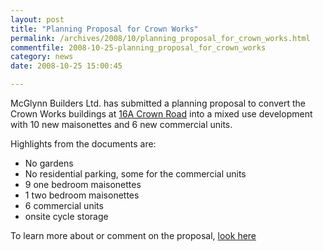 ```yaml
---
layout: post
title: "Planning Proposal for Crown Works"
permalink: /archives/2008/10/planning_proposal_for_crown_works.html
commentfile: 2008-10-25-planning_proposal_for_crown_works
category: news
date: 2008-10-25 15:00:45

---
```


McGlynn Builders Ltd. has submitted a planning proposal to convert the Crown Works buildings at [16A Crown Road](http://maps.google.co.uk/maps?f=q&hl=en&geocode=&q=16A+Crown+Rd,+Twickenham,+Middlesex+TW1,+UK&sll=53.800651,-4.064941&sspn=12.739664,28.300781&ie=UTF8&t=h&ll=51.454413,-0.320079&spn=0.000501,0.000805&z=19&source=embed) into a mixed use development with 10 new maisonettes and 6 new commercial units.

Highlights from the documents are:

-   No gardens
-   No residential parking, some for the commercial units
-   9 one bedroom maisonettes
-   1 two bedroom maisonettes
-   6 commercial units
-   onsite cycle storage

To learn more about or comment on the proposal, [look here](http://idoxwam.richmond.gov.uk/WAM/showCaseFile.do?&appNumber=08/2274/FUL)
